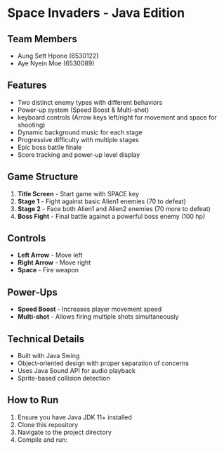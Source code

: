 # Space Invaders - Java Edition

## Team Members
- Aung Sett Hpone (6530122)
- Aye Nyein Moe (6530089)

## Features
- Two distinct enemy types with different behaviors
- Power-up system (Speed Boost & Multi-shot)
- keyboard controls (Arrow keys left/right for movement and space for shooting)
- Dynamic background music for each stage
- Progressive difficulty with multiple stages
- Epic boss battle finale
- Score tracking and power-up level display

## Game Structure
1. **Title Screen** - Start game with SPACE key
2. **Stage 1** - Fight against basic Alien1 enemies (70 to defeat)
3. **Stage 2** - Face both Alien1 and Alien2 enemies (70 more to defeat)
4. **Boss Fight** - Final battle against a powerful boss enemy (100 hp)

## Controls
- **Left Arrow** - Move left
- **Right Arrow** - Move right
- **Space** - Fire weapon

## Power-Ups
- **Speed Boost** - Increases player movement speed
- **Multi-shot** - Allows firing multiple shots simultaneously

## Technical Details
- Built with Java Swing
- Object-oriented design with proper separation of concerns
- Uses Java Sound API for audio playback
- Sprite-based collision detection

## How to Run
1. Ensure you have Java JDK 11+ installed
2. Clone this repository
3. Navigate to the project directory
4. Compile and run: